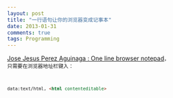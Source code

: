 ```yaml
---
layout: post
title: "一行语句让你的浏览器变成记事本"
date: 2013-01-31
comments: true
tags: Programming
---
```

<a href="https://coderwall.com/p/lhsrcq">Jose Jesus Perez Aguinaga : One line browser notepad</a><code class="xml">， 只需要在浏览器地址栏键入： 
```html
data:text/html, <html contenteditable>
```